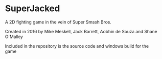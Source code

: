 # SuperJacked
A 2D fighting game in the vein of Super Smash Bros.

Created in 2016 by Mike Meskell, Jack Barrett, Aobhin de Souza and Shane O'Malley

Included in the repository is the source code and windows build for the game
